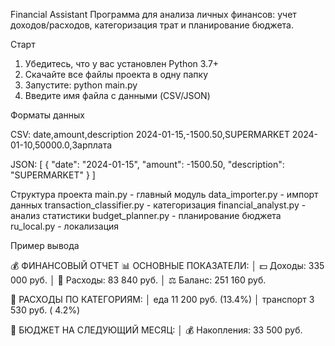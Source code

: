 Financial Assistant
Программа для анализа личных финансов: учет доходов/расходов, категоризация трат и планирование бюджета.

Старт
1. Убедитесь, что у вас установлен Python 3.7+
2. Скачайте все файлы проекта в одну папку
3. Запустите:
python main.py
4. Введите имя файла с данными (CSV/JSON)


Форматы данных

CSV:
date,amount,description
2024-01-15,-1500.50,SUPERMARKET
2024-01-10,50000.0,Зарплата

JSON:
[
  {
    "date": "2024-01-15",
    "amount": -1500.50,
    "description": "SUPERMARKET"
  }
]


Структура проекта
main.py - главный модуль
data_importer.py - импорт данных
transaction_classifier.py - категоризация
financial_analyst.py - анализ статистики
budget_planner.py - планирование бюджета
ru_local.py - локализация


Пример вывода

💰 ФИНАНСОВЫЙ ОТЧЕТ
📊 ОСНОВНЫЕ ПОКАЗАТЕЛИ:
│   💵 Доходы:          335 000 руб.
│   💸 Расходы:          83 840 руб.
│   ⚖️  Баланс:         251 160 руб.

🛒 РАСХОДЫ ПО КАТЕГОРИЯМ:
│   еда               11 200 руб. (13.4%)
│   транспорт          3 530 руб. ( 4.2%)

🎯 БЮДЖЕТ НА СЛЕДУЮЩИЙ МЕСЯЦ:
│   💰 Накопления:        33 500 руб.
